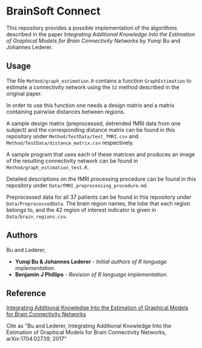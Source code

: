 # BrainSoft Connect

This repository provides a possible implementation of the algorithms
 described in the paper
*Integrating Additional Knowledge Into the Estimation of Graphical Models for Brain Connectivity Networks* by
Yunqi Bu and Johannes Lederer.

## Usage

The file `Method/graph_estimation.R` contains a function `GraphEstimation` to estimate
 a connectivity network using the `SI` method described in the original paper.

In order to use this function one needs a design matrix and a matrix containing
 pairwise distances between regions.

A sample design matrix (preprocessed, detrended fMRI data from one subject) and the corresponding distance matrix can be found in this
repository under `Method/TestData/test_fMRI.csv` and `Method/TestData/distance_matrix.csv` respectively.

A sample program that uses each of these matrices and produces an image of the resulting
connectivity network can be found in `Method/graph_estimation_test.R`.

Detailed descriptions on the fMRI processing procedure can be found in this repository under `Data/fMRI_preprocessing_procedure.md`. 

Preprocessed data for all 37 patients can be found in this repository under `Data/PreprocessedData`. The brain region names, the lobe that each region belongs to, and the 42 region of interest indicator is given in `Data/brain_regions.csv`.


## Authors


Bu and Lederer, 

* **Yunqi Bu & Johannes Lederer** - *Initial authors of R language implementation.*
* **Benjamin J Phillips** - *Revision of R language implementation.*

## Reference

[Integrating Additional Knowledge Into the Estimation of Graphical Models for Brain Connectivity Networks](https://arxiv.org/abs/1704.02739)

Cite as "Bu and Lederer, Integrating Additional Knowledge Into the Estimation of Graphical Models for Brain Connectivity Networks, arXiv:1704.02739, 2017"
